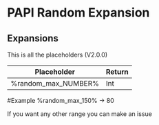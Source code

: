 # PAPI Random Expansion

## Expansions
This is all the placeholders (V2.0.0)

| Placeholder | Return |
| ------ |------ |
| %random_max_NUMBER% | Int  |

#Example
%random_max_150% -> 80




If you want any other range you can make an issue
